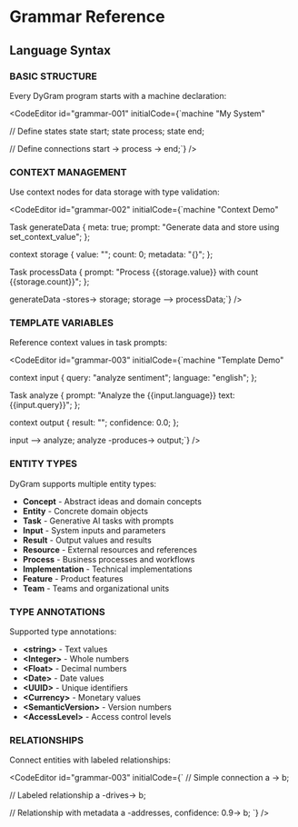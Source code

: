 # Grammar Reference


## Language Syntax

### BASIC STRUCTURE

Every DyGram program starts with a machine declaration:

<CodeEditor
    id="grammar-001"
    initialCode={`machine "My System"

// Define states
state start;
state process;
state end;

// Define connections
start -> process -> end;`}
/>

### CONTEXT MANAGEMENT

Use context nodes for data storage with type validation:

<CodeEditor
    id="grammar-002"
    initialCode={`machine "Context Demo"

Task generateData {
  meta: true;
  prompt: "Generate data and store using set_context_value";
};

context storage {
  value<string>: "";
  count<number>: 0;
  metadata<object>: "{}";
};

Task processData {
  prompt: "Process {{storage.value}} with count {{storage.count}}";
};

generateData -stores-> storage;
storage --> processData;`}
/>

### TEMPLATE VARIABLES

Reference context values in task prompts:

<CodeEditor
    id="grammar-003"
    initialCode={`machine "Template Demo"

context input {
  query<string>: "analyze sentiment";
  language<string>: "english";
};

Task analyze {
  prompt: "Analyze the {{input.language}} text: {{input.query}}";
};

context output {
  result<string>: "";
  confidence<number>: 0.0;
};

input --> analyze;
analyze -produces-> output;`}
/>

### ENTITY TYPES

DyGram supports multiple entity types:

- **Concept** - Abstract ideas and domain concepts
- **Entity** - Concrete domain objects
- **Task** - Generative AI tasks with prompts
- **Input** - System inputs and parameters
- **Result** - Output values and results
- **Resource** - External resources and references
- **Process** - Business processes and workflows
- **Implementation** - Technical implementations
- **Feature** - Product features
- **Team** - Teams and organizational units

### TYPE ANNOTATIONS

Supported type annotations:

- **&lt;string&gt;** - Text values
- **&lt;Integer&gt;** - Whole numbers
- **&lt;Float&gt;** - Decimal numbers
- **&lt;Date&gt;** - Date values
- **&lt;UUID&gt;** - Unique identifiers
- **&lt;Currency&gt;** - Monetary values
- **&lt;SemanticVersion&gt;** - Version numbers
- **&lt;AccessLevel&gt;** - Access control levels

### RELATIONSHIPS

Connect entities with labeled relationships:

<CodeEditor
    id="grammar-003"
    initialCode={`
// Simple connection
a -> b;

// Labeled relationship
a -drives-> b;

// Relationship with metadata
a -addresses, confidence: 0.9-> b;
`}
/>

